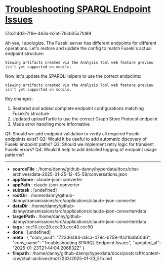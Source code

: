 # [Troubleshooting SPARQL Endpoint Issues](https://claude.ai/chat/72336484-d3ca-479c-b759-1fa216db0046)

51b314d3-7f9e-463a-b2af-79cb35a7fd89

 Ah yes, I apologize. The Fuseki server has different endpoints for different operations. Let's restore and update the config to match Fuseki's actual endpoint structure:
```
Viewing artifacts created via the Analysis Tool web feature preview isn’t yet supported on mobile.
```



Now let's update the SPARQLHelpers to use the correct endpoints:
```
Viewing artifacts created via the Analysis Tool web feature preview isn’t yet supported on mobile.
```



Key changes:
1. Restored and added complete endpoint configurations matching Fuseki's structure
2. Updated uploadTurtle to use the correct Graph Store Protocol endpoint
3. Made error handling more informative

Q1: Should we add endpoint validation to verify all required Fuseki endpoints exist?
Q2: Would it be useful to add automatic discovery of Fuseki endpoint paths?
Q3: Should we implement retry logic for transient Fuseki errors?
Q4: Would it help to add detailed logging of endpoint usage patterns?

---

* **sourceFile** : /home/danny/github-danny/hyperdata/docs/chat-archives/data-2025-01-25-12-45-58/conversations.json
* **appName** : claude-json-converter
* **appPath** : claude-json-converter
* **subtask** : [undefined]
* **rootDir** : /home/danny/github-danny/transmissions/src/applications/claude-json-converter
* **dataDir** : /home/danny/github-danny/transmissions/src/applications/claude-json-converter/data
* **targetPath** : /home/danny/github-danny/transmissions/src/applications/claude-json-converter/data
* **tags** : ccc10.ccc20.ccc30.ccc40.ccc50
* **done** : [undefined]
* **meta** : {
  "conv_uuid": "72336484-d3ca-479c-b759-1fa216db0046",
  "conv_name": "Troubleshooting SPARQL Endpoint Issues",
  "updated_at": "2025-01-23T21:44:04.206832Z"
}
* **filepath** : /home/danny/github-danny/hyperdata/docs/postcraft/content-raw/chat-archives/md/7233/2025-01-23_51b.md